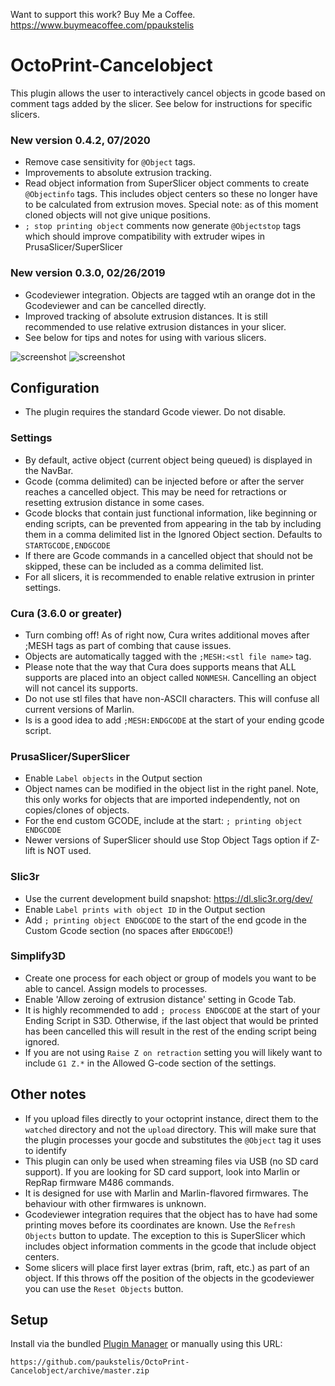 Want to support this work? Buy Me a Coffee. https://www.buymeacoffee.com/ppaukstelis
# OctoPrint-Cancelobject

This plugin allows the user to interactively cancel objects in gcode based on comment tags added by the slicer.
See below for instructions for specific slicers.
### New version 0.4.2, 07/2020
* Remove case sensitivity for `@Object` tags.
* Improvements to absolute extrusion tracking.
* Read object information from SuperSlicer object comments to create `@Objectinfo` tags. This includes object centers so these no longer have to be calculated from extrusion moves. Special note: as of this moment cloned objects will not give unique positions. 
* `; stop printing object` comments now generate `@Objectstop` tags which should improve compatibility with extruder wipes in PrusaSlicer/SuperSlicer

### New version 0.3.0, 02/26/2019
* Gcodeviewer integration. Objects are tagged wtih an orange dot in the Gcodeviewer and can be cancelled directly.
* Improved tracking of absolute extrusion distances. It is still recommended to use relative extrusion distances in your slicer.
* See below for tips and notes for using with various slicers.

![screenshot](./viewer.png)
![screenshot](./cancellist.png)
## Configuration
* The plugin requires the standard Gcode viewer. Do not disable.
### Settings
* By default, active object (current object being queued) is displayed in the NavBar.
* Gcode (comma delimited) can be injected before or after the server reaches a cancelled object.
  This may be need for retractions or resetting extrusion distance in some cases.
* Gcode blocks that contain just functional information, like beginning or ending scripts, can be prevented from appearing in the tab by including them in a comma delimited list in the Ignored Object section. Defaults to `STARTGCODE,ENDGCODE`
* If there are Gcode commands in a cancelled object that should not be skipped, these can be included as a comma delimited list.
* For all slicers, it is recommended to enable relative extrusion in printer settings.

### Cura (3.6.0 or greater)
* Turn combing off! As of right now, Cura writes additional moves after ;MESH tags as part of combing that cause issues.
* Objects are automatically tagged with the `;MESH:<stl file name>` tag.
* Please note that the way that Cura does supports means that ALL supports are placed into an object called `NONMESH`. Cancelling an object will not cancel its supports.
* Do not use stl files that have non-ASCII characters. This will confuse all current versions of Marlin.
* Is is a good idea to add `;MESH:ENDGCODE` at the start of your ending gcode script.
### PrusaSlicer/SuperSlicer
* Enable `Label objects` in the Output section
* Object names can be modified in the object list in the right panel. Note, this only works for objects that are imported independently, not on copies/clones of objects.
* For the end custom GCODE, include at the start: `; printing object ENDGCODE`
* Newer versions of SuperSlicer should use Stop Object Tags option if Z-lift is NOT used.
### Slic3r
* Use the current development build snapshot: https://dl.slic3r.org/dev/
* Enable `Label prints with object ID` in the Output section
* Add `; printing object ENDGCODE` to the start of the end gcode in the Custom Gcode section (no spaces after `ENDGCODE`!)
### Simplify3D
* Create one process for each object or group of models you want to be able to cancel. Assign models to processes.
* Enable 'Allow zeroing of extrusion distance' setting in Gcode Tab.
* It is highly recommended to add `; process ENDGCODE` at the start of your Ending Script in S3D. Otherwise, if the last object that would be printed has been cancelled this will result in the rest of the ending script being ignored.
* If you are not using `Raise Z on retraction` setting you will likely want to include `G1 Z.*` in the Allowed G-code section of the settings.

## Other notes
* If you upload files directly to your octoprint instance, direct them to the `watched` directory and not the `upload` directory. This will make sure that the plugin processes your gocde and substitutes the `@Object` tag it uses to identify
* This plugin can only be used when streaming files via USB (no SD card support). If you are looking for SD card support, look into Marlin or RepRap firmware M486 commands.
* It is designed for use with Marlin and Marlin-flavored firmwares. The behaviour with other firmwares is unknown.
* Gcodeviewer integration requires that the object has to have had some printing moves before its coordinates are known. Use the `Refresh Objects` button to update. The exception to this is SuperSlicer which includes object information comments in the gcode that include object centers.
* Some slicers will place first layer extras (brim, raft, etc.) as part of an object. If this throws off the position of the objects in the gcodeviewer you can use the `Reset Objects` button.
## Setup

Install via the bundled [Plugin Manager](https://github.com/foosel/OctoPrint/wiki/Plugin:-Plugin-Manager)
or manually using this URL:

    https://github.com/paukstelis/OctoPrint-Cancelobject/archive/master.zip


